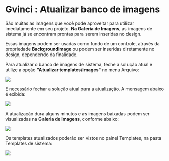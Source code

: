 # Gvinci : Atualizar banco de imagens

São muitas as imagens que você pode aproveitar para utilizar imediatamente em seu projeto. **Na Galeria de Imagens**, as imagens de sistema já se encontram prontas para serem inseridas no design.

Essas imagens podem ser usadas como fundo de um controle, através da propriedade **BackgroundImage** ou podem ser inseridas diretamente no design, dependendo da finalidade.

Para atualizar o banco de imagens de sistema, feche a solução atual e utilize a opção **"Atualizar templates/images"** no menu Arquivo:

![](http://www.gvinci.com.br/manual/atualizatemp2gv5.zoom80.png)

É necessário fechar a solução atual para a atualização. A mensagem abaixo é exibida:

![](http://www.gvinci.com.br/manual/atualiztemplate.zoom104.png)

A atualização dura alguns minutos e as imagens baixadas podem ser visualizadas na **Galeria de Imagens**, conforme abaixo:

![](http://www.gvinci.com.br/manual/galatuali2gv5.zoom53.png)

Os templates atualizados poderão ser vistos no painel Templates, na pasta Templates de sistema:

![](http://www.gvinci.com.br/manual/tempmangv5.zoom57.png)

